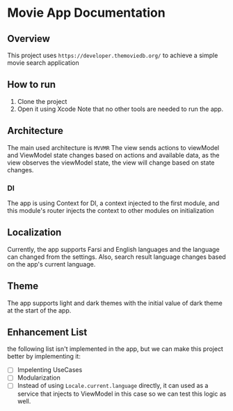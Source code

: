 # Movie App Documentation

## Overview
This project uses `https://developer.themoviedb.org/` to achieve a simple movie search application

## How to run
1. Clone the project
2. Open it using Xcode
Note that no other tools are needed to run the app.

## Architecture
The main used architecture is `MVVMR`
The view sends actions to viewModel and ViewModel state changes based on actions and available data, as the view observes the viewModel state, the view will change based on state changes.

### DI
The app is using Context for DI, a context injected to the first module, and this module's router injects the context to other modules on initialization

## Localization
Currently, the app supports Farsi and English languages and the language can changed from the settings. Also, search result language changes based on the app's current language.

## Theme
The app supports light and dark themes with the initial value of dark theme at the start of the app.

## Enhancement List
the following list isn't implemented in the app, but we can make this project better by implementing it:
- [ ] Impelenting UseCases
- [ ] Modularization
- [ ] Instead of using `Locale.current.language` directly, it can used as a service that injects to ViewModel in this case so we can test this logic as well.

